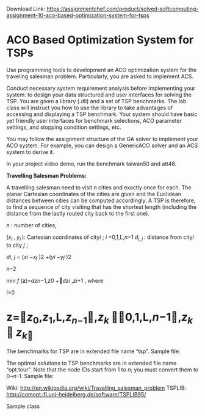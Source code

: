 Download Link: https://assignmentchef.com/product/solved-softcomputing-assignment-10-aco-based-optimization-system-for-tsps
<br>
<h1>ACO Based Optimization System for TSPs</h1>

Use programming tools to development an ACO optimization system for the traveling salesman problem. Particularly, you are asked to implement ACS.

Conduct necessary system requirement analysis before implementing your system: to design your data structured and user interfaces for solving the TSP. You are given a library (.dll) and a set of TSP benchmarks. The lab class will instruct you how to use the library to take advantages of accessing and displaying a TSP benchmark. Your system should have basic yet friendly user interfaces for benchmark selections, ACO parameter settings, and stopping condition settings, etc.

You may follow the assignment structure of the GA solver to implement your ACO system. For example, you can design a GenericACO solver and an ACS system to derive it.

In your project video demo, run the benchmark taiwan50 and att48.

<strong>Travelling Salesman Problems: </strong>

A travelling salesman need to visit <em>n</em> cities and exactly once for each. The planar Cartesian coordinates of the cities are given and the Euclidean distances between cities can be computed accordingly. A TSP is therefore, to find a sequence of city visiting that has the shortest length (including the distance from the lastly routed city back to the first one).

<em>n </em>: number of cities,

(<em>x<sub>i </sub></em>, <em>y</em><em><sub>i </sub></em>): Cartesian coordinates of city<em>i </em>; <em>i </em>=0,1,L,<em>n</em>−1 <em>d<sub>i</sub></em><sub>, <em>j </em></sub>: distance from city<em>i </em>to city <em>j </em>;

<em>d</em><em>i</em>, <em>j </em>= (<em>x</em><em>i </em>−<em>x</em><em>j </em>)2 +(<em>y</em><em>i </em>−<em>y</em><em>j </em>)2

<em>n</em>−2

min <em>f </em>(<strong>z</strong>)=<em>d</em><em>z</em><em>n</em>−1,<em>z</em>0 +<em>d</em><em>z</em><em>i </em>,<em>z</em><em>i</em>+1 , where

<em>i</em>=0

<h1>z=<em>z</em><sub>0</sub>,<em>z</em><sub>1</sub>,L,<em>z</em><em><sub>n</sub></em><sub>−</sub><sub>1</sub>,<em>z</em><em><sub>k </sub></em>0,1,L,<em>n</em>−1,<em>z</em><em><sub>k </sub></em> <em>z</em><em><sub>k</sub></em><sub></sub></h1>




The benchmarks for TSP are in extended file name “tsp”. Sample file:




The optimal solutions to TSP benchmarks are in extended file name “opt.tour”. Note that the node IDs start from 1 to <em>n</em>; you must convert them to 0~<em>n</em>-1. Sample file:




Wiki: <a href="https://en.wikipedia.org/wiki/Travelling_salesman_problem">http://en.wikipedia.org/wiki/Travelling_salesman_problem</a>  TSPLIB: <a href="http://comopt.ifi.uni-heidelberg.de/software/TSPLIB95/">http://comopt.ifi.uni</a><a href="http://comopt.ifi.uni-heidelberg.de/software/TSPLIB95/">–</a><a href="http://comopt.ifi.uni-heidelberg.de/software/TSPLIB95/">heidelberg.de/software/TSPLIB95/</a>




Sample class
